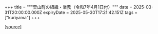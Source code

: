 +++
title = """栗山町の組織・業務（令和7年4月1日付）"""
date = 2025-03-31T20:00:00.000Z
expiryDate = 2025-05-30T17:21:42.151Z
tags = ["kuriyama"]
+++


[[source]](https://www.town.kuriyama.hokkaido.jp/soshiki/27/1677.html)
